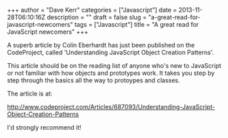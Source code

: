 +++
author = "Dave Kerr"
categories = ["Javascript"]
date = 2013-11-28T06:10:16Z
description = ""
draft = false
slug = "a-great-read-for-javascript-newcomers"
tags = ["Javascript"]
title = "A great read for JavaScript newcomers"
+++


A superb article by Colin Eberhardt has just been published on the CodeProject, called 'Understanding JavaScript Object Creation Patterns'.

This article should be on the reading list of anyone who's new to JavaScript or not familiar with how objects and prototypes work. It takes you step by step through the basics all the way to protoypes and classes.

The article is at:

<a href="http://www.codeproject.com/Articles/687093/Understanding-JavaScript-Object-Creation-Patterns">http://www.codeproject.com/Articles/687093/Understanding-JavaScript-Object-Creation-Patterns</a>

I'd strongly recommend it!

